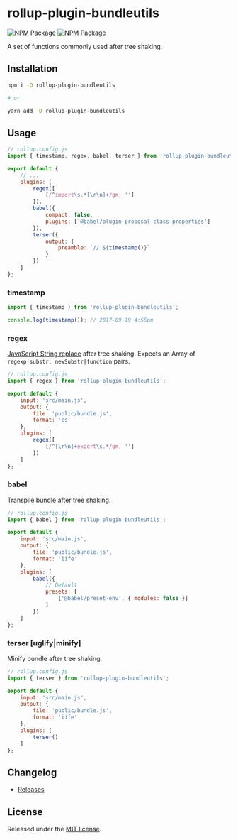 # rollup-plugin-bundleutils

[![NPM Package][npm]][npm-url]
[![NPM Package][deepscan]][deepscan-url]

A set of functions commonly used after tree shaking.

## Installation

```sh
npm i -D rollup-plugin-bundleutils

# or

yarn add -D rollup-plugin-bundleutils
```

## Usage

```js
// rollup.config.js
import { timestamp, regex, babel, terser } from 'rollup-plugin-bundleutils';

export default {
    // ...
    plugins: [
        regex([
            [/^import\s.*[\r\n]+/gm, '']
        ]),
        babel({
            compact: false,
            plugins: ['@babel/plugin-proposal-class-properties']
        }),
        terser({
            output: {
                preamble: `// ${timestamp()}`
            }
        })
    ]
};
```

### timestamp

```js
import { timestamp } from 'rollup-plugin-bundleutils';

console.log(timestamp()); // 2017-09-19 4:55pm
```

### regex

[JavaScript String replace](https://developer.mozilla.org/en-US/docs/Web/JavaScript/Reference/Global_Objects/String/replace) after tree shaking. Expects an Array of `regexp|substr, newSubstr|function` pairs.

```js
// rollup.config.js
import { regex } from 'rollup-plugin-bundleutils';

export default {
    input: 'src/main.js',
    output: {
        file: 'public/bundle.js',
        format: 'es'
    },
    plugins: [
        regex([
            [/^[\r\n]+export\s.*/gm, '']
        ])
    ]
};
```

### babel

Transpile bundle after tree shaking.

```js
// rollup.config.js
import { babel } from 'rollup-plugin-bundleutils';

export default {
    input: 'src/main.js',
    output: {
        file: 'public/bundle.js',
        format: 'iife'
    },
    plugins: [
        babel({
            // Default
            presets: [
                ['@babel/preset-env', { modules: false }]
            ]
        })
    ]
};
```

### terser [uglify|minify]

Minify bundle after tree shaking.

```js
// rollup.config.js
import { terser } from 'rollup-plugin-bundleutils';

export default {
    input: 'src/main.js',
    output: {
        file: 'public/bundle.js',
        format: 'iife'
    },
    plugins: [
        terser()
    ]
};
```

## Changelog

* [Releases](https://github.com/pschroen/rollup-plugin-bundleutils/releases)

## License

Released under the [MIT license](LICENSE).


[npm]: https://img.shields.io/npm/v/rollup-plugin-bundleutils.svg
[npm-url]: https://www.npmjs.com/package/rollup-plugin-bundleutils
[deepscan]: https://deepscan.io/api/teams/20020/projects/23506/branches/715192/badge/grade.svg
[deepscan-url]: https://deepscan.io/dashboard#view=project&tid=20020&pid=23506&bid=715192

